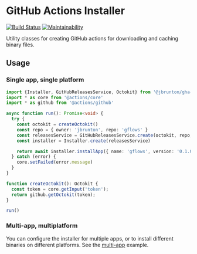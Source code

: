 # GitHub Actions Installer

[![Build Status](https://github.com/jbrunton/gha-installer/workflows/build/badge.svg?branch=develop)](https://github.com/jbrunton/gha-installer/actions?query=branch%3Adevelop+workflow%3Abuild)
[![Maintainability](https://api.codeclimate.com/v1/badges/3d363eb022777f5a6a1e/maintainability)](https://codeclimate.com/github/jbrunton/gha-installer/maintainability)

Utility classes for creating GitHub actions for downloading and caching binary files.

## Usage

### Single app, single platform

```typescript
import {Installer, GitHubReleasesService, Octokit} from '@jbrunton/gha-installer'
import * as core from '@actions/core'
import * as github from '@actions/github'

async function run(): Promise<void> {
  try {
    const octokit = createOctokit()
    const repo = { owner: 'jbrunton', repo: 'gflows' }
    const releasesService = GitHubReleasesService.create(octokit, repo, 'gflows-linux-amd64')
    const installer = Installer.create(releasesService)

    return await installer.installApp({ name: 'gflows', version: '0.1.0' })
  } catch (error) {
    core.setFailed(error.message)
  }
}

function createOctokit(): Octokit {
  const token = core.getInput('token');
  return github.getOctokit(token);
}

run()
```

### Multi-app, multiplatform

You can configure the installer for multiple apps, or to install different binaries on different platforms. See the [multi-app](https://github.com/jbrunton/gha-installer/tree/develop/examples/multi-app) example.

